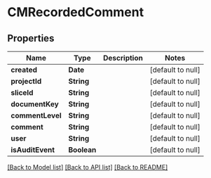 # CMRecordedComment
## Properties

| Name | Type | Description | Notes |
|------------ | ------------- | ------------- | -------------|
| **created** | **Date** |  | [default to null] |
| **projectId** | **String** |  | [default to null] |
| **sliceId** | **String** |  | [default to null] |
| **documentKey** | **String** |  | [default to null] |
| **commentLevel** | **String** |  | [default to null] |
| **comment** | **String** |  | [default to null] |
| **user** | **String** |  | [default to null] |
| **isAuditEvent** | **Boolean** |  | [default to null] |

[[Back to Model list]](../README.md#documentation-for-models) [[Back to API list]](../README.md#documentation-for-api-endpoints) [[Back to README]](../README.md)

